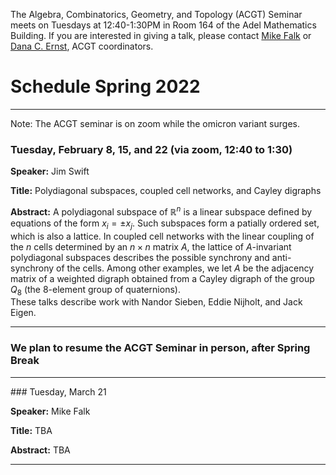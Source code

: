 The Algebra, Combinatorics, Geometry, and Topology (ACGT) Seminar meets on Tuesdays at 12:40-1:30PM in Room 164 of the Adel Mathematics Building. If you are interested in giving a talk, please contact [Mike Falk](mailto:Michael.Falk@nau.edu) or [Dana C. Ernst](http://danaernst.com), ACGT coordinators.

# Schedule Spring 2022 #

<hr>

Note:  The ACGT seminar is on zoom while the omicron variant surges.

### Tuesday, February 8, 15, and 22 (via zoom, 12:40 to 1:30)

**Speaker:** Jim Swift

**Title:** Polydiagonal subspaces, coupled cell networks, and Cayley digraphs

**Abstract:** A polydiagonal subspace of $\mathbb R^n$ is a linear subspace defined by equations of the form $x_i = \pm x_j$.
Such subspaces form a patially ordered set, which is also a lattice.  In coupled cell networks with the linear coupling of the $n$ cells determined by an $n \times n$ matrix $A$,
the lattice of $A$-invariant polydiagonal subspaces describes the possible synchrony and anti-synchrony of the cells.
Among other examples, we let $A$ be the adjacency matrix of a weighted digraph obtained from a Cayley digraph of the group $Q_8$ (the 8-element group of quaternions).  
These talks describe work with Nandor Sieben, Eddie Nijholt, and Jack Eigen.
<hr>

### We plan to resume the ACGT Seminar in person, after Spring Break
<hr>
### Tuesday, March 21

**Speaker:** Mike Falk

**Title:** TBA

**Abstract:** TBA

<hr>
